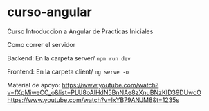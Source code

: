 # curso-angular
Curso Introduccion a Angular de Practicas Iniciales

Como correr el servidor

Backend:
En la carpeta server/
```npm run dev```

Frontend:
En la carpeta client/
```ng serve -o```

Material de apoyo:
https://www.youtube.com/watch?v=fXpMiweCC_o&list=PLU8oAlHdN5BnNAe8zXnuBNzKID39DUwcO
https://www.youtube.com/watch?v=lxYB79ANJM8&t=1235s
